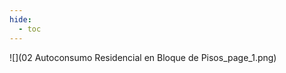 ```yaml
---
hide:
  - toc
---
```

![](02 Autoconsumo Residencial en Bloque de Pisos_page_1.png)


<style> 
body { 
  background-image: url('https://github.com/asolear/assets/blob/master/imgs/fondo3.jpg?raw=true'); 
  background-repeat: no-repeat; 
  background-attachment: fixed; /* background-size: cover; */ 
  background-size: 100% 100%;
   } 
</style> 

        